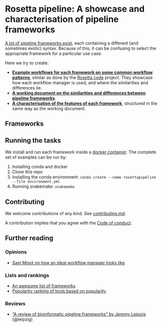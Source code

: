 
# Rosetta pipeline: A showcase and characterisation of pipeline frameworks

[A lot of pipeline frameworks
exist](https://github.com/pditommaso/awesome-pipeline), each containing
a different (and sometimes exotic) syntax. Because of this, it can be
confusing to select the appropriate framework for a particular use case.

Here we try to create:

  - **[Example workflows for each framework on some common workflow
    patterns](tasks)**, similar as done by the [Rosetta
    code](http://www.rosettacode.org/wiki/Rosetta_Code) project. They
    showcase how each workflow manager is used, and where the
    similarities and differences lie.
  - **[A working document on the similarities and differences between
    pipeline frameworks](frameworks.md)**.
  - **[A characterisation of the features of each
    framework](characterisation)**, structured in the same way as the
    working document.

## Frameworks

## Running the tasks

We install and run each framework inside a [docker
container](containers). The complete set of examples can be run by:

1.  Installing conda and docker
2.  Clone this repo
3.  Installing the conda environment: `conda create --name
    rosettapipeline --file environment.yml`
4.  Running snakemake: `snakemake`

## Contributing

We welcome contributions of any kind. See
[contributing.md](contributing.md).

A contribution implies that you agree with the [Code of
conduct](code_of_conduct.md).

## Further reading

### Opinions

  - [Sam Minot on how an ideal workflow manager looks
    like](https://www.minot.bio/home/2018/9/22/the-rise-of-the-machines-workflow-managers-for-bioinformatics)

### Lists and rankings

  - [An awesome list of
    frameworks](https://github.com/pditommaso/awesome-pipeline)
  - [Popularity ranking of tools based on
    popularity](https://docs.google.com/spreadsheets/d/1plkAsT_S3CzSeb7ivxyjRnHyrK3JclUCXeUMf_azraY/edit#gid=0)

### Reviews

  - [“A review of bioinformatic pipeline frameworks” by Jeremy
    Leipzig](https://doi.org/10.1093/bib/bbw020) (@leipzig)
